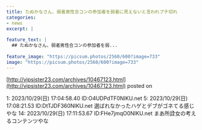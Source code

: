 ```yaml
---
title: たぬかなさん、弱者男性合コンの参加者を弱者に見えないと言われブチ切れ
categories:
- news
excerpt: |
  
feature_text: |
  ## たぬかなさん、弱者男性合コンの参加者を弱...
  
feature_image: "https://picsum.photos/2560/600?image=733"
image: "https://picsum.photos/2560/600?image=733"
---
```


[http://vipsister23.com/archives/10467123.html](http://vipsister23.com/archives/10467123.html)
posted on 

<!--more-->

1: 2023/10/29(日) 17:04:58.40 ID:O4UDPdTF0NIKU.net 5: 2023/10/29(日) 17:08:21.53 ID:DtTJDF360NIKU.net 選ばれなかったハゲとデブがゴネてる感じやな 14: 2023/10/29(日) 17:11:53.67 ID:FHe7jmqO0NIKU.net まあ所詮女の考えるコンテンツやな

